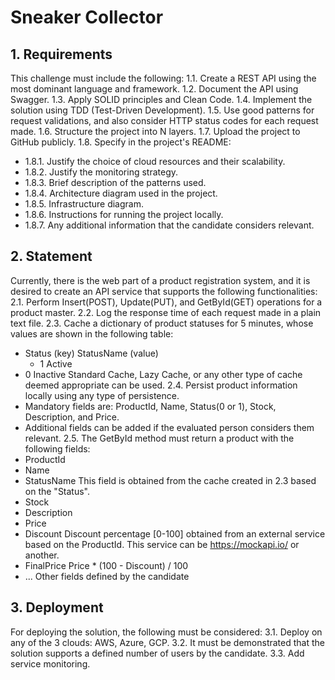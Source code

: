 # Sneaker Collector

## 1. Requirements
This challenge must include the following:
1.1. Create a REST API using the most dominant language and framework.
1.2. Document the API using Swagger.
1.3. Apply SOLID principles and Clean Code.
1.4. Implement the solution using TDD (Test-Driven Development).
1.5. Use good patterns for request validations, and also consider HTTP status codes for each request made.
1.6. Structure the project into N layers.
1.7. Upload the project to GitHub publicly.
1.8. Specify in the project's README:
   - 1.8.1. Justify the choice of cloud resources and their scalability.
   - 1.8.2. Justify the monitoring strategy.
   - 1.8.3. Brief description of the patterns used.
   - 1.8.4. Architecture diagram used in the project.
   - 1.8.5. Infrastructure diagram.
   - 1.8.6. Instructions for running the project locally.
   - 1.8.7. Any additional information that the candidate considers relevant.

## 2. Statement
Currently, there is the web part of a product registration system, and it is desired to create an API service that supports the following functionalities:
2.1. Perform Insert(POST), Update(PUT), and GetById(GET) operations for a product master.
2.2. Log the response time of each request made in a plain text file.
2.3. Cache a dictionary of product statuses for 5 minutes, whose values are shown in the following table:
   - Status (key) StatusName (value)
     - 1 Active
   - 0 Inactive
   Standard Cache, Lazy Cache, or any other type of cache deemed appropriate can be used.
2.4. Persist product information locally using any type of persistence. 
   - Mandatory fields are: ProductId, Name, Status(0 or 1), Stock, Description, and Price. 
   - Additional fields can be added if the evaluated person considers them relevant.
2.5. The GetById method must return a product with the following fields:
   - ProductId
   - Name
   - StatusName This field is obtained from the cache created in 2.3 based on the "Status".
   - Stock
   - Description
   - Price
   - Discount Discount percentage [0-100] obtained from an external service based on the ProductId. This service can be https://mockapi.io/ or another.
   - FinalPrice Price * (100 - Discount) / 100
   - ... Other fields defined by the candidate

## 3. Deployment
For deploying the solution, the following must be considered:
3.1. Deploy on any of the 3 clouds: AWS, Azure, GCP.
3.2. It must be demonstrated that the solution supports a defined number of users by the candidate.
3.3. Add service monitoring.
